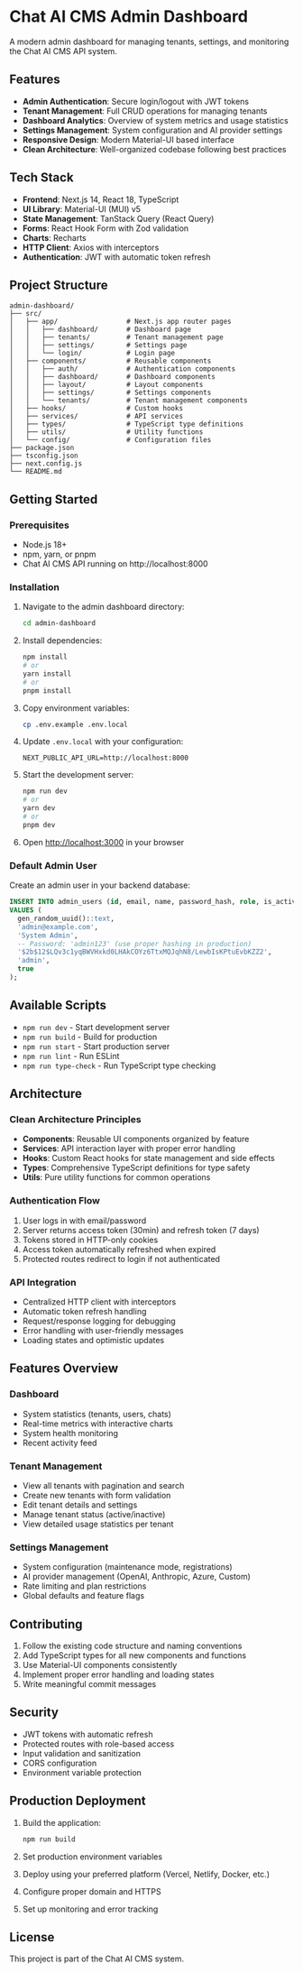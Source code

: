 # Chat AI CMS Admin Dashboard

A modern admin dashboard for managing tenants, settings, and monitoring the Chat AI CMS API system.

## Features

- **Admin Authentication**: Secure login/logout with JWT tokens
- **Tenant Management**: Full CRUD operations for managing tenants
- **Dashboard Analytics**: Overview of system metrics and usage statistics  
- **Settings Management**: System configuration and AI provider settings
- **Responsive Design**: Modern Material-UI based interface
- **Clean Architecture**: Well-organized codebase following best practices

## Tech Stack

- **Frontend**: Next.js 14, React 18, TypeScript
- **UI Library**: Material-UI (MUI) v5
- **State Management**: TanStack Query (React Query)
- **Forms**: React Hook Form with Zod validation
- **Charts**: Recharts
- **HTTP Client**: Axios with interceptors
- **Authentication**: JWT with automatic token refresh

## Project Structure

```
admin-dashboard/
├── src/
│   ├── app/                 # Next.js app router pages
│   │   ├── dashboard/       # Dashboard page
│   │   ├── tenants/         # Tenant management page
│   │   ├── settings/        # Settings page
│   │   └── login/           # Login page
│   ├── components/          # Reusable components
│   │   ├── auth/            # Authentication components
│   │   ├── dashboard/       # Dashboard components
│   │   ├── layout/          # Layout components
│   │   ├── settings/        # Settings components
│   │   └── tenants/         # Tenant management components
│   ├── hooks/               # Custom hooks
│   ├── services/            # API services
│   ├── types/               # TypeScript type definitions
│   ├── utils/               # Utility functions
│   └── config/              # Configuration files
├── package.json
├── tsconfig.json
├── next.config.js
└── README.md
```

## Getting Started

### Prerequisites

- Node.js 18+ 
- npm, yarn, or pnpm
- Chat AI CMS API running on http://localhost:8000

### Installation

1. Navigate to the admin dashboard directory:
   ```bash
   cd admin-dashboard
   ```

2. Install dependencies:
   ```bash
   npm install
   # or
   yarn install
   # or
   pnpm install
   ```

3. Copy environment variables:
   ```bash
   cp .env.example .env.local
   ```

4. Update `.env.local` with your configuration:
   ```env
   NEXT_PUBLIC_API_URL=http://localhost:8000
   ```

5. Start the development server:
   ```bash
   npm run dev
   # or
   yarn dev
   # or
   pnpm dev
   ```

6. Open [http://localhost:3000](http://localhost:3000) in your browser

### Default Admin User

Create an admin user in your backend database:

```sql
INSERT INTO admin_users (id, email, name, password_hash, role, is_active)
VALUES (
  gen_random_uuid()::text,
  'admin@example.com',
  'System Admin',
  -- Password: 'admin123' (use proper hashing in production)
  '$2b$12$LQv3c1yqBWVHxkd0LHAkCOYz6TtxMQJqhN8/LewbIsKPtuEvbKZZ2',
  'admin',
  true
);
```

## Available Scripts

- `npm run dev` - Start development server
- `npm run build` - Build for production
- `npm run start` - Start production server
- `npm run lint` - Run ESLint
- `npm run type-check` - Run TypeScript type checking

## Architecture

### Clean Architecture Principles

- **Components**: Reusable UI components organized by feature
- **Services**: API interaction layer with proper error handling
- **Hooks**: Custom React hooks for state management and side effects
- **Types**: Comprehensive TypeScript definitions for type safety
- **Utils**: Pure utility functions for common operations

### Authentication Flow

1. User logs in with email/password
2. Server returns access token (30min) and refresh token (7 days)
3. Tokens stored in HTTP-only cookies
4. Access token automatically refreshed when expired
5. Protected routes redirect to login if not authenticated

### API Integration

- Centralized HTTP client with interceptors
- Automatic token refresh handling
- Request/response logging for debugging
- Error handling with user-friendly messages
- Loading states and optimistic updates

## Features Overview

### Dashboard
- System statistics (tenants, users, chats)
- Real-time metrics with interactive charts
- System health monitoring
- Recent activity feed

### Tenant Management
- View all tenants with pagination and search
- Create new tenants with form validation
- Edit tenant details and settings
- Manage tenant status (active/inactive)
- View detailed usage statistics per tenant

### Settings Management
- System configuration (maintenance mode, registrations)
- AI provider management (OpenAI, Anthropic, Azure, Custom)
- Rate limiting and plan restrictions
- Global defaults and feature flags

## Contributing

1. Follow the existing code structure and naming conventions
2. Add TypeScript types for all new components and functions
3. Use Material-UI components consistently
4. Implement proper error handling and loading states
5. Write meaningful commit messages

## Security

- JWT tokens with automatic refresh
- Protected routes with role-based access
- Input validation and sanitization
- CORS configuration
- Environment variable protection

## Production Deployment

1. Build the application:
   ```bash
   npm run build
   ```

2. Set production environment variables
3. Deploy using your preferred platform (Vercel, Netlify, Docker, etc.)
4. Configure proper domain and HTTPS
5. Set up monitoring and error tracking

## License

This project is part of the Chat AI CMS system.